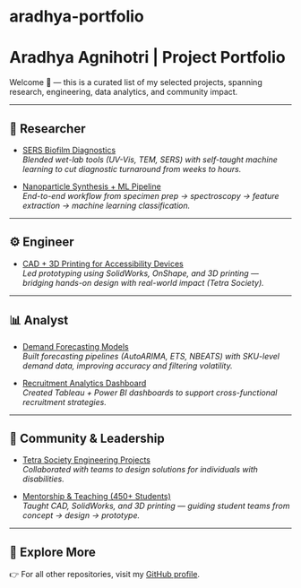 # aradhya-portfolio
# Aradhya Agnihotri | Project Portfolio  

Welcome 👋 — this is a curated list of my selected projects, spanning research, engineering, data analytics, and community impact.  

---

## 🔬 Researcher  
- [SERS Biofilm Diagnostics](link-to-repo-or-folder)  
  *Blended wet-lab tools (UV-Vis, TEM, SERS) with self-taught machine learning to cut diagnostic turnaround from weeks to hours.*  

- [Nanoparticle Synthesis + ML Pipeline](link-to-repo-or-folder)  
  *End-to-end workflow from specimen prep → spectroscopy → feature extraction → machine learning classification.*  

---

## ⚙️ Engineer  
- [CAD + 3D Printing for Accessibility Devices](link-to-repo-or-folder)  
  *Led prototyping using SolidWorks, OnShape, and 3D printing — bridging hands-on design with real-world impact (Tetra Society).*  

---

## 📊 Analyst  
- [Demand Forecasting Models](link-to-repo-or-folder)  
  *Built forecasting pipelines (AutoARIMA, ETS, NBEATS) with SKU-level demand data, improving accuracy and filtering volatility.*  

- [Recruitment Analytics Dashboard](link-to-repo-or-folder)  
  *Created Tableau + Power BI dashboards to support cross-functional recruitment strategies.*  

---

## 🤝 Community & Leadership  
- [Tetra Society Engineering Projects](link-to-repo-or-folder)  
  *Collaborated with teams to design solutions for individuals with disabilities.*  

- [Mentorship & Teaching (450+ Students)](link-to-repo-or-folder)  
  *Taught CAD, SolidWorks, and 3D printing — guiding student teams from concept → design → prototype.*  

---

## 📌 Explore More  
👉 For all other repositories, visit my [GitHub profile](https://github.com/your-username).  
